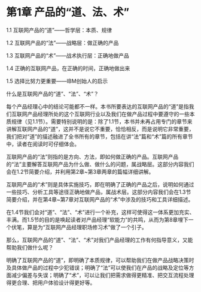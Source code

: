 # 第1章 产品的“道、法、术”

1.1 互联网产品的“道”——哲学层：本质、规律

1.2 互联网产品的“法”——战略层：做正确的产品

1.3 互联网产品的“术”——战术执行层：正确地做产品

1.4 正确的互联网产品，在正确的时间，正确地做出来

1.5 选择比努力更重要——IBM创始人的启示

什么是互联网产品的“道”、“法”、“术”？

每个产品经理心中的结论可能都不一样。本书所要表达的互联网产品的“道”是指我们互联网产品经理所处的这个互联网行业以及我们在做产品过程中要遵守的一些本质规律（见1.1节）。需要特别说明的是：除了1.1节，本书并未再占用专门的章节来讲解互联网产品的“道”，这并不是说它不重要，恰恰相反，而是说明它非常重要，我们把对“道”的描述融进了全书所有的章节，包括在讲“法”篇和“术”篇的所有章节中，读者在阅读时可仔细体会。

互联网产品的“法”则指的是方向、方法，即如何做正确的产品。互联网产品的“法”主要解答互联网产品为什么做、做什么的问题，属战略层。这部分内容我们会在1.2节简要介绍，并利用第2章~第3章两章的篇幅详细讲解。

互联网产品的“术”则是具体实施技巧，即在明确了正确的产品之后，说明如何通过一些技巧、分析工具等途径正确地做产品，属战术层。这部分内容我们会在1.3节简要介绍，并在第4章~第7章对互联网产品的“术”中涉及的技巧和工具详细描述。

在1.4节我们会对“道”、“法”、“术”进行一个补充，这样可使得这一体系更加充实、丰满。而1.5节的目的是唤起读者对产品经理“软能力”的共鸣，从而为第8章埋下一个伏笔，算是为“互联网产品经理职场修习术”做了一个引子。

那么，互联网产品的“道”、“法”、“术”对我们产品经理的工作有何指导意义，又能帮助我们做什么呢？

明确了互联网产品的“道”，即明确了本质规律，可以帮助我们在做产品战略决策时及具体做产品的过程中少犯错误；明确了“法”可以使我们在产品的战略及定位等方面减少偏差与失误；明确了“术”，可以让我们把需求做得更精准、把交互流程处理得更合理、把用户体验设计得更好等。

